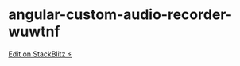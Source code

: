 # angular-custom-audio-recorder-wuwtnf

[Edit on StackBlitz ⚡️](https://stackblitz.com/edit/angular-custom-audio-recorder-wuwtnf)